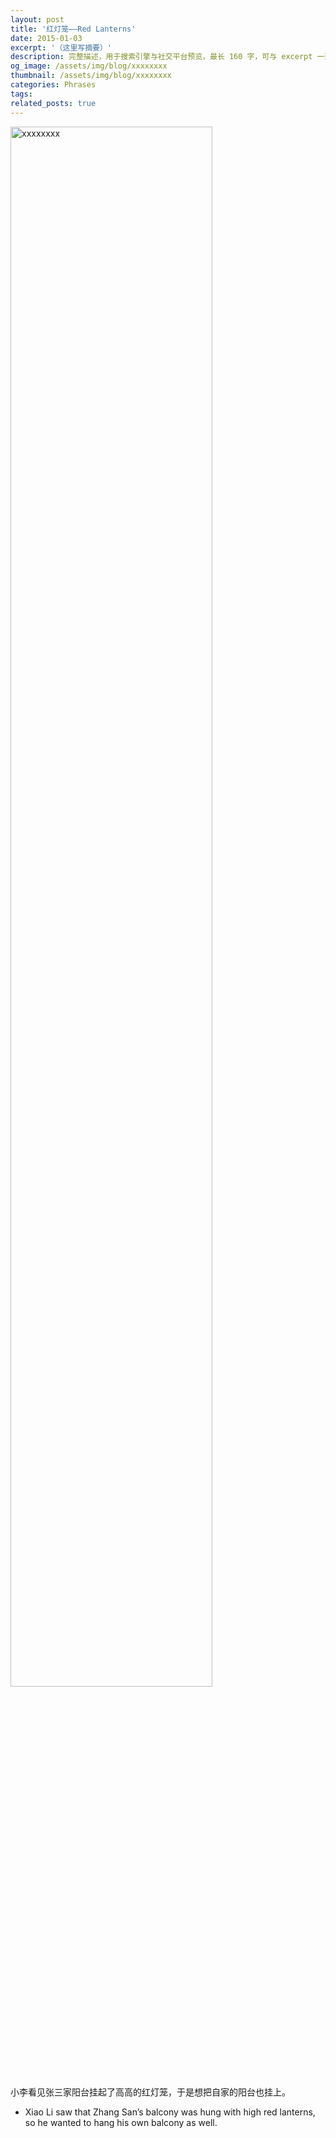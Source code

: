 ```yaml
---
layout: post
title: '红灯笼——Red Lanterns'
date: 2015-01-03
excerpt: '（这里写摘要）'
description: 完整描述，用于搜索引擎与社交平台预览，最长 160 字，可与 excerpt 一致
og_image: /assets/img/blog/xxxxxxxx
thumbnail: /assets/img/blog/xxxxxxxx
categories: Phrases
tags: 
related_posts: true
---
```


<img src="/assets/img/blog/xxxxxxxx" style="width:80%;" alt="xxxxxxxx">

小李看见张三家阳台挂起了高高的红灯笼，于是想把自家的阳台也挂上。

- Xiao Li saw that Zhang San’s balcony was hung with high red lanterns, so he wanted to hang his own balcony as well.